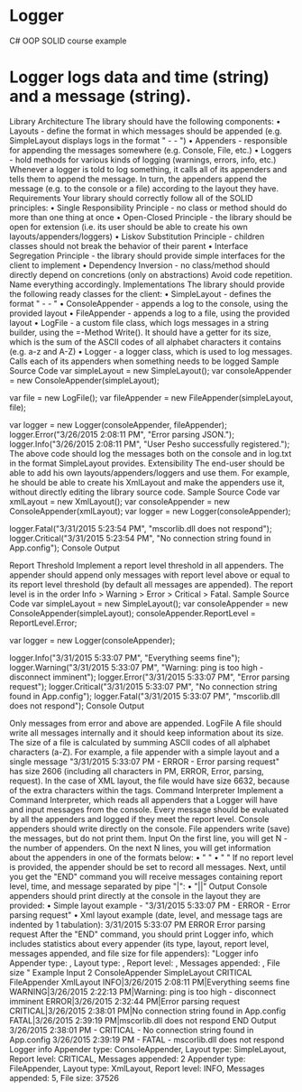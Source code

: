 # Logger
C# OOP SOLID course example
# Logger logs data and time (string) and a message (string).
Library Architecture
The library should have the following components:
•	Layouts - define the format in which messages should be appended (e.g. SimpleLayout displays logs in the format "<date-time> - <report level> - <message>")
•	Appenders - responsible for appending the messages somewhere (e.g. Console, File, etc.)
•	Loggers - hold methods for various kinds of logging (warnings, errors, info, etc.)
Whenever a logger is told to log something, it calls all of its appenders and tells them to append the message. In turn, the appenders append the message (e.g. to the console or a file) according to the layout they have.
Requirements
Your library should correctly follow all of the SOLID principles:
•	Single Responsibility Principle - no class or method should do more than one thing at once
•	Open-Closed Principle - the library should be open for extension (i.e. its user should be able to create his own layouts/appenders/loggers)
•	Liskov Substitution Principle - children classes should not break the behavior of their parent
•	Interface Segregation Principle - the library should provide simple interfaces for the client to implement
•	Dependency Inversion - no class/method should directly depend on concretions (only on abstractions)
Avoid code repetition. Name everything accordingly.
Implementations
The library should provide the following ready classes for the client:
•	SimpleLayout - defines the format "<date-time> - <report level> - <message>"
•	ConsoleAppender - appends a log to the console, using the provided layout
•	FileAppender - appends a log to a file, using the provided layout
•	LogFile - a custom file class, which logs messages in a string builder, using the =-Method Write(). It should have a getter for its size, which is the sum of the ASCII codes of all alphabet characters it contains (e.g. a-z and A-Z)
•	Logger - a logger class, which is used to log messages. Calls each of its appenders when something needs to be logged
Sample Source Code
var simpleLayout = new SimpleLayout();
var consoleAppender = new ConsoleAppender(simpleLayout);

var file = new LogFile();
var fileAppender = new FileAppender(simpleLayout, file);

var logger = new Logger(consoleAppender, fileAppender);
logger.Error("3/26/2015 2:08:11 PM", "Error parsing JSON.");
logger.Info("3/26/2015 2:08:11 PM", "User Pesho successfully registered.");
The above code should log the messages both on the console and in log.txt in the format SimpleLayout provides.
Extensibility
The end-user should be able to add his own layouts/appenders/loggers and use them. For example, he should be able to create his XmlLayout and make the appenders use it, without directly editing the library source code.
Sample Source Code
var xmlLayout = new XmlLayout();
var consoleAppender = new ConsoleAppender(xmlLayout);
var logger = new Logger(consoleAppender);

logger.Fatal("3/31/2015 5:23:54 PM", "mscorlib.dll does not respond");
logger.Critical("3/31/2015 5:23:54 PM", "No connection string found in App.config");
Console Output
 
Report Threshold
Implement a report level threshold in all appenders. The appender should append only messages with report level above or equal to its report level threshold (by default all messages are appended). The report level is in the order Info > Warning > Error > Critical > Fatal.
Sample Source Code
var simpleLayout = new SimpleLayout();
var consoleAppender = new ConsoleAppender(simpleLayout);
consoleAppender.ReportLevel = ReportLevel.Error;

var logger = new Logger(consoleAppender);

logger.Info("3/31/2015 5:33:07 PM", "Everything seems fine");
logger.Warning("3/31/2015 5:33:07 PM", "Warning: ping is too high - disconnect imminent");
logger.Error("3/31/2015 5:33:07 PM", "Error parsing request");
logger.Critical("3/31/2015 5:33:07 PM", "No connection string found in App.config");
logger.Fatal("3/31/2015 5:33:07 PM", "mscorlib.dll does not respond");
Console Output
 
Only messages from error and above are appended.
LogFile
A file should write all messages internally and it should keep information about its size.
The size of a file is calculated by summing ASCII codes of all alphabet characters (a-Z). For example, a file appender with a simple layout and a single message "3/31/2015 5:33:07 PM - ERROR - Error parsing request" has size 2606 (including all characters in PM, ERROR, Error, parsing, request). In the case of XML layout, the file would have size 6632, because of the extra characters within the tags.
Command Interpreter
Implement a Command Interpreter, which reads all appenders that a Logger will have and input messages from the console. Every message should be evaluated by all the appenders and logged if they meet the report level. Console appenders should write directly on the console. File appenders write (save) the messages, but do not print them.
Input
On the first line, you will get N - the number of appenders. On the next N lines, you will get information about the appenders in one of the formats below: 
•	"<appender type> <layout type> <REPORT LEVEL>"
•	"<appender type> <layout type>"
If no report level is provided, the appender should be set to record all messages.
Next, until you get the "END" command you will receive messages containing report level, time, and message separated by pipe "|":
•	"<REPORT LEVEL>|<time>|<message>"
Output
Console appenders should print directly at the console in the layout they are provided:
•	Simple layout example - "3/31/2015 5:33:07 PM - ERROR - Error parsing request"
•	Xml layout example (date, level, and message tags are indented by 1 tabulation):
<log>
<date>3/31/2015 5:33:07 PM</date>
<level>ERROR</level>
<message>Error parsing request</message>
</log>
After the "END" command, you should print Logger info, which includes statistics about every appender (its type, layout, report level, messages appended, and file size for file appenders):
"Logger info
Appender type: <appender type>, Layout type: <layout type>, Report level: <REPORT LEVEL>, Messages appended: <count>, File size <size>"
Example
Input
2
ConsoleAppender SimpleLayout CRITICAL
FileAppender XmlLayout
INFO|3/26/2015 2:08:11 PM|Everything seems fine
WARNING|3/26/2015 2:22:13 PM|Warning: ping is too high - disconnect imminent
ERROR|3/26/2015 2:32:44 PM|Error parsing request
CRITICAL|3/26/2015 2:38:01 PM|No connection string found in App.config
FATAL|3/26/2015 2:39:19 PM|mscorlib.dll does not respond
END
Output
3/26/2015 2:38:01 PM - CRITICAL - No connection string found in App.config
3/26/2015 2:39:19 PM - FATAL - mscorlib.dll does not respond
Logger info
Appender type: ConsoleAppender, Layout type: SimpleLayout, Report level: CRITICAL, Messages appended: 2
Appender type: FileAppender, Layout type: XmlLayout, Report level: INFO, Messages appended: 5, File size: 37526
